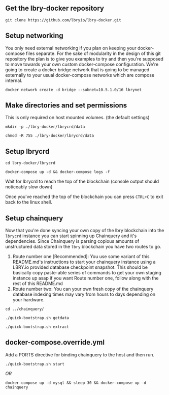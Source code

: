 ## Get the lbry-docker repository

`git clone https://github.com/lbryio/lbry-docker.git`

## Setup networking

You only need external networking if you plan on keeping your docker-compose files separate.
For the sake of modularity in the design of this git repository the plan is to give you examples to try and then you're supposed to move towards your own custom docker-compose configuration.  We're going to create
a docker bridge network that is going to be managed externally to your usual docker-compose networks which are compose internal.

`docker network create -d bridge --subnet=10.5.1.0/16 lbrynet`

## Make directories and set permissions

This is only required on host mounted volumes. (the default settings)

`mkdir -p ./lbry-docker/lbrycrd/data`

`chmod -R 755 ./lbry-docker/lbrycrd/data`

## Setup lbrycrd

`cd lbry-docker/lbrycrd`

`docker-compose up -d && docker-compose logs -f`

Wait for lbrycrd to reach the top of the blockchain (console output should noticeably slow down)

Once you've reached the top of the blockchain you can press `CTRL+C` to exit back to the linux shell.

## Setup chainquery

Now that you're done syncing your own copy of the lbry blockchain into the `lbrycrd` instance you can start spinning up Chainquery and it's dependencies.  Since Chainquery is parsing copious amounts of unstructured data stored in the `lbry` blockchain you have two routes to go.

1. Route number one [Recommended]: You use some variant of this README.md's instructions to start your chainquery instance using a LBRY.io provided database checkpoint snapshot.  This should be basically copy paste-able series of commands to get your own staging instance up asap if you want Route number one, follow along with the rest of this README.md
2. Route number two: You can your own fresh copy of the chainquery database indexing times may vary from hours to days depending on your hardware.

`cd ../chainquery/`

`./quick-bootstrap.sh getdata`

`./quick-bootstrap.sh extract`

## docker-compose.override.yml

Add a PORTS directive for binding chainquery to the host and then run.

`./quick-bootstrap.sh start`

*OR*

`docker-compose up -d mysql && sleep 30 && docker-compose up -d chainquery`
